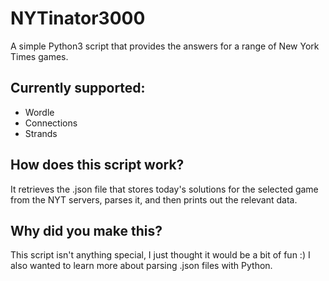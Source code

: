 # NYTinator3000
A simple Python3 script that provides the answers for a range of New York Times games. 

## Currently supported:
- Wordle
- Connections
- Strands

## How does this script work?
It retrieves the .json file that stores today's solutions for the selected game from the NYT servers, parses it, and then prints out the relevant data. 

## Why did you make this?
This script isn't anything special, I just thought it would be a bit of fun :)
I also wanted to learn more about parsing .json files with Python.
